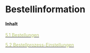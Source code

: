 # Bestellinformation

#### Inhalt

[<span style="color:#B7C66E">5.1 Bestellungen</span>](bestellungen.md)

[<span style="color:#B7C66E">5.2 Bestellprozess-Einstellungen</span>](bestellprozess_einstellungen.md)

